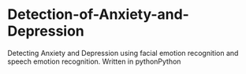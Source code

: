 # Detection-of-Anxiety-and-Depression
Detecting Anxiety and Depression using facial emotion recognition and speech emotion recognition. Written in pythonPython
